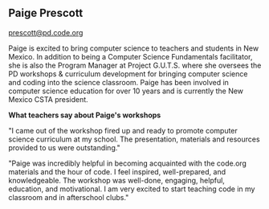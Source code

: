 ## Paige Prescott

[prescott@pd.code.org](mailto:prescott@pd.code.org)

Paige is excited to bring computer science to teachers and students in New Mexico.  In addition to being a Computer Science Fundamentals facilitator, she is also the Program Manager at Project G.U.T.S. where she oversees the PD workshops & curriculum development for bringing computer science and coding into the science classroom. Paige has been involved in computer science education for over 10 years and is currently the New Mexico CSTA president.

**What teachers say about Paige's workshops**

"I came out of the workshop fired up and ready to promote computer science curriculum at my school. The presentation, materials and resources provided to us were outstanding."

"Paige was incredibly helpful in becoming acquainted with the code.org materials and the hour of code. I feel inspired, well-prepared, and knowledgeable. The workshop was well-done, engaging, helpful, education, and motivational. I am very excited to start teaching code in my classroom and in afterschool clubs."
